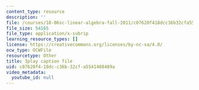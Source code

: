 ```yaml
---
content_type: resource
description: ''
file: /courses/18-06sc-linear-algebra-fall-2011/c07620f418dcc36b32cfa5541408489a_8o5Cmfpeo6g.srt
file_size: 54165
file_type: application/x-subrip
learning_resource_types: []
license: https://creativecommons.org/licenses/by-nc-sa/4.0/
ocw_type: OCWFile
resourcetype: Other
title: 3play caption file
uid: c07620f4-18dc-c36b-32cf-a5541408489a
video_metadata:
  youtube_id: null
---
```


